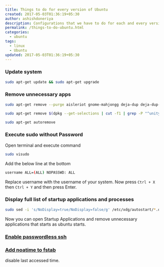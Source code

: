```yaml
---
title: Things to do for every version of Ubuntu
created: 2017-05-03T01:36:19+05:30
author: ashishdoneriya
description: Configurations that we have to do for each and every version of Ubuntu.
permalink: /things-to-do-ubuntu.html
categories:
  - ubuntu
tags:
  - linux
  - Ubuntu
updated: 2017-05-03T01:36:19+05:30
---
```


### Update system
```bash
sudo apt-get update && sudo apt-get upgrade
```

### Remove unnecessary apps
```bash
sudo apt-get remove --purge aisleriot gnome-mahjongg deja-dup deja-dup-backend-gvfs totem totem-common totem-mozilla totem-plugins activity-log-manager activity-log-manager-control-center brasero brasero-cdrkit brasero-common  landscape-client-ui-install unity-control-center unity-control-center-signon empathy empathy-common thunderbird thunderbird-gnome-support onboard onboard-data gnome-orca unity-webapps-common shotwell rhythmbox evolution-data-server evolution-data-server-online-accounts gnome-calendar gucharmap cheese vino gnome-mines gnome-sudoku xdiagnose usb-creator-gtk remmina* remmina-common* remmina-plugin-rdp* remmina-plugin-vnc*
```

```bash
sudo apt-get remove $(dpkg --get-selections | cut -f1 | grep -P "^unity-(lens|scope)-" | grep -vP "unity-(lens|scope)-(home|applications|files)" | tr "\n" " ")
```

```bash
sudo apt-get autoremove
```

### Execute sudo without Password
Open terminal and execute command

```bash
sudo visudo
```

Add the below line at the bottom

```bash
username ALL=(ALL) NOPASSWD: ALL
```

Replace username with the username of your system. Now press `Ctrl + X` then `Ctrl + Y` and then press Enter.

### Display full list of startup applications and processes
```bash
sudo sed -i 's/NoDisplay=true/NoDisplay=false/g' /etc/xdg/autostart/*.desktop
```

Now you can open Startup Applications and remove unnecessary applications that starts as ubuntu starts.

### [Enable passwordless ssh](/passwordless-ssh-ubuntu-linux.html)
### [Add noatime to fstab](http://www.pontikis.net/blog/tweak-ssd-ubuntu-16.04)
disable last accessed time.
